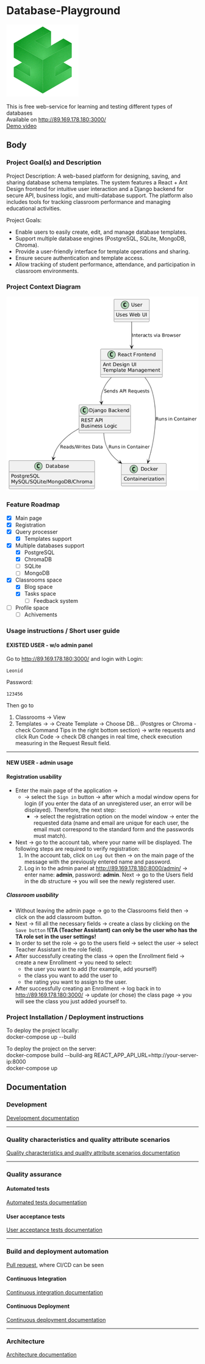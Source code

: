 # Database-Playground

![Logo|300](./docs/logo.png)

This is free web-service for learning and testing different types of databases  
Available on http://89.169.178.180:3000/  
[Demo video](https://disk.yandex.com.am/i/3592sfysVX_rSA)  

## Body
### Project Goal(s) and Description
Project Description:
A web-based platform for designing, saving, and sharing database schema templates. The system features a React + Ant Design frontend for intuitive user interaction and a Django backend for secure API, business logic, and multi-database support. The platform also includes tools for tracking classroom performance and managing educational activities.

Project Goals:
- Enable users to easily create, edit, and manage database templates.
- Support multiple database engines (PostgreSQL, SQLite, MongoDB, Chroma).
- Provide a user-friendly interface for template operations and sharing.
- Ensure secure authentication and template access.
- Allow tracking of student performance, attendance, and participation in classroom environments.

### Project Context Diagram
![Project Context Diagram](./docs/PCD.png)


### Feature Roadmap
- [x] Main page
- [x] Registration
- [x] Query processer
	- [x] Templates support
- [x] Multiple databases support
	- [x] PostgreSQL
	- [x] ChromaDB
	- [ ] SQLite
	- [ ] MongoDB
- [x] Classrooms space
	- [x] Blog space
	- [x] Tasks space
		- [ ] Feedback system
- [ ] Profile space
	- [ ] Achivements

### Usage instructions / Short user guide

#### EXISTED USER - w/o admin panel
Go to http://89.169.178.180:3000/ and login with 
Login: 
```
Leonid
```
Password: 
```
123456
```
Then go to 
1) Classrooms -> View
2) Templates -> 
	-> Create Template 
	-> Choose DB... (Postgres or Chroma - check Command Tips in the right bottom section) 
	-> write requests and click Run Code 
	-> check DB changes in real time, check execution measuring in the Request Result field. 


---
#### NEW USER - admin usage
#### Registration usability
- Enter the main page of the application ->
	- -> select the ``Sign in`` button -> after which a modal window opens for login (if you enter the data of an unregistered user, an error will be displayed). Therefore, the next step:
		- -> select the registration option on the model window  -> enter the requested data (name and email are unique for each user, the email must correspond to the standard form and the passwords must match). 
- Next -> go to the account tab, where your name will be displayed. The following steps are required to verify registration: 
	1. In the account tab, click on ``Log Out`` then -> on the main page of the message with the previously entered name and password.  
	2. Log in to the admin panel at http://89.169.178.180:8000/admin/ -> enter name: **admin**, password: **admin**. Next -> go to the Users field in the db structure -> you will see the newly registered user.
##### Classroom usability
- Without leaving the admin page -> go to the Classrooms field then -> click on the add classroom button. 
- Next -> fill all the necessary fields -> create a class by clicking on the ``Save button`` **!(TA (Teacher Assistant) can only be the user who has the TA role set in the user settings!**
- In order to set the role -> go to the users field -> select the user -> select Teacher Assistant in the role field). 
- After successfully creating the class -> open the Enrollment field -> create a new Enrollment -> you need to select: 
	- the user you want to add (for example, add yourself)
	- the class you want to add the user to
	- the rating you want to assign to the user.
- After successfully creating an Enrollment -> log back in to http://89.169.178.180:3000/ -> update (or chose) the class page -> you will see the class you just added yourself to.


### Project Installation / Deployment instructions

To deploy the project locally:  
docker-compose up --build

To deploy the project on the server:  
docker-compose build --build-arg REACT_APP_API_URL=http://your-server-ip:8000  
docker-compose up  

## Documentation
### Development

[Development documentation](./CONTRIBUTING.md)


---


### Quality characteristics and quality attribute scenarios

[Quality characteristics and quality attribute scenarios documentation](./docs/quality-assurance/quality-attribute-scenarios.md)


---


### Quality assurance
#### Automated tests

[Automated tests documentation](./docs/quality-assurance/automated-tests.md)

#### User acceptance tests

[User acceptance tests documentation](./docs/quality-assurance/user-acceptance-tests.md)


---


### Build and deployment automation

[Pull request](https://github.com/S25-SWP-Team46/DP-fork/pull/147), where CI/CD can be seen

#### Continuous Integration

[Continuous integration documentation](./docs/automation/continuous-integration.md)

#### Continuous Deployment

[Continuous deployment documentation](./docs/automation/continuous-delivery.md)



---


### Architecture

[Architecture documentation](./docs/architecture/architecture.md)


